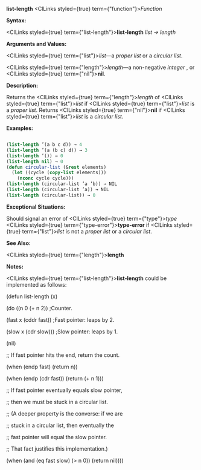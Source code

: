 **list-length** <ClLinks styled={true} term={"function"}><i>Function</i></ClLinks> 



**Syntax:** 



<ClLinks styled={true} term={"list-length"}><b>list-length</b></ClLinks> *list → length* 



**Arguments and Values:** 



<ClLinks styled={true} term={"list"}><i>list</i></ClLinks>—a *proper list* or a *circular list*. 



<ClLinks styled={true} term={"length"}><i>length</i></ClLinks>—a non-negative *integer* , or <ClLinks styled={true} term={"nil"}><b>nil</b></ClLinks>. 



**Description:** 



Returns the <ClLinks styled={true} term={"length"}><i>length</i></ClLinks> of <ClLinks styled={true} term={"list"}><i>list</i></ClLinks> if <ClLinks styled={true} term={"list"}><i>list</i></ClLinks> is a *proper list*. Returns <ClLinks styled={true} term={"nil"}><b>nil</b></ClLinks> if <ClLinks styled={true} term={"list"}><i>list</i></ClLinks> is a *circular list*. 



**Examples:**
```lisp

(list-length ’(a b c d)) → 4 
(list-length ’(a (b c) d)) → 3 
(list-length ’()) → 0 
(list-length nil) → 0 
(defun circular-list (&rest elements) 
  (let ((cycle (copy-list elements))) 
    (nconc cycle cycle))) 
(list-length (circular-list ’a ’b)) → NIL 
(list-length (circular-list ’a)) → NIL 
(list-length (circular-list)) → 0 

```
**Exceptional Situations:** 



Should signal an error of <ClLinks styled={true} term={"type"}><i>type</i></ClLinks> <ClLinks styled={true} term={"type-error"}><b>type-error</b></ClLinks> if <ClLinks styled={true} term={"list"}><i>list</i></ClLinks> is not a *proper list* or a *circular list*. 



**See Also:** 



<ClLinks styled={true} term={"length"}><b>length</b></ClLinks> 



**Notes:** 



<ClLinks styled={true} term={"list-length"}><b>list-length</b></ClLinks> could be implemented as follows: 



(defun list-length (x) 



(do ((n 0 (+ n 2)) ;Counter. 



(fast x (cddr fast)) ;Fast pointer: leaps by 2. 







 



 



(slow x (cdr slow))) ;Slow pointer: leaps by 1. 



(nil) 



;; If fast pointer hits the end, return the count. 



(when (endp fast) (return n)) 



(when (endp (cdr fast)) (return (+ n 1))) 



;; If fast pointer eventually equals slow pointer, 



;; then we must be stuck in a circular list. 



;; (A deeper property is the converse: if we are 



;; stuck in a circular list, then eventually the 



;; fast pointer will equal the slow pointer. 



;; That fact justifies this implementation.) 



(when (and (eq fast slow) (&gt; n 0)) (return nil)))) 



